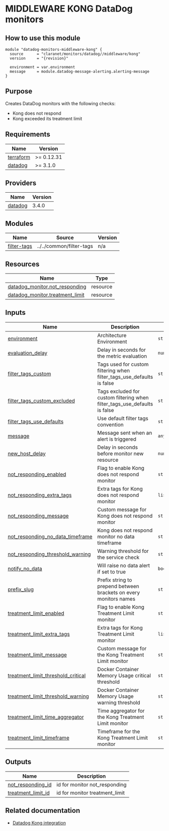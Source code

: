# MIDDLEWARE KONG DataDog monitors

## How to use this module

```hcl
module "datadog-monitors-middleware-kong" {
  source      = "claranet/monitors/datadog//middleware/kong"
  version     = "{revision}"

  environment = var.environment
  message     = module.datadog-message-alerting.alerting-message
}

```

## Purpose

Creates DataDog monitors with the following checks:

- Kong does not respond
- Kong exceeded its treatment limit

## Requirements

| Name | Version |
|------|---------|
| <a name="requirement_terraform"></a> [terraform](#requirement\_terraform) | >= 0.12.31 |
| <a name="requirement_datadog"></a> [datadog](#requirement\_datadog) | >= 3.1.0 |

## Providers

| Name | Version |
|------|---------|
| <a name="provider_datadog"></a> [datadog](#provider\_datadog) | 3.4.0 |

## Modules

| Name | Source | Version |
|------|--------|---------|
| <a name="module_filter-tags"></a> [filter-tags](#module\_filter-tags) | ../../common/filter-tags | n/a |

## Resources

| Name | Type |
|------|------|
| [datadog_monitor.not_responding](https://registry.terraform.io/providers/DataDog/datadog/latest/docs/resources/monitor) | resource |
| [datadog_monitor.treatment_limit](https://registry.terraform.io/providers/DataDog/datadog/latest/docs/resources/monitor) | resource |

## Inputs

| Name | Description | Type | Default | Required |
|------|-------------|------|---------|:--------:|
| <a name="input_environment"></a> [environment](#input\_environment) | Architecture Environment | `string` | n/a | yes |
| <a name="input_evaluation_delay"></a> [evaluation\_delay](#input\_evaluation\_delay) | Delay in seconds for the metric evaluation | `number` | `15` | no |
| <a name="input_filter_tags_custom"></a> [filter\_tags\_custom](#input\_filter\_tags\_custom) | Tags used for custom filtering when filter\_tags\_use\_defaults is false | `string` | `"*"` | no |
| <a name="input_filter_tags_custom_excluded"></a> [filter\_tags\_custom\_excluded](#input\_filter\_tags\_custom\_excluded) | Tags excluded for custom filtering when filter\_tags\_use\_defaults is false | `string` | `""` | no |
| <a name="input_filter_tags_use_defaults"></a> [filter\_tags\_use\_defaults](#input\_filter\_tags\_use\_defaults) | Use default filter tags convention | `string` | `"true"` | no |
| <a name="input_message"></a> [message](#input\_message) | Message sent when an alert is triggered | `any` | n/a | yes |
| <a name="input_new_group_delay"></a> [new\_host\_delay](#input\_new\_host\_delay) | Delay in seconds before monitor new resource | `number` | `300` | no |
| <a name="input_not_responding_enabled"></a> [not\_responding\_enabled](#input\_not\_responding\_enabled) | Flag to enable Kong does not respond monitor | `string` | `"true"` | no |
| <a name="input_not_responding_extra_tags"></a> [not\_responding\_extra\_tags](#input\_not\_responding\_extra\_tags) | Extra tags for Kong does not respond monitor | `list(string)` | `[]` | no |
| <a name="input_not_responding_message"></a> [not\_responding\_message](#input\_not\_responding\_message) | Custom message for Kong does not respond monitor | `string` | `""` | no |
| <a name="input_not_responding_no_data_timeframe"></a> [not\_responding\_no\_data\_timeframe](#input\_not\_responding\_no\_data\_timeframe) | Kong does not respond monitor no data timeframe | `string` | `10` | no |
| <a name="input_not_responding_threshold_warning"></a> [not\_responding\_threshold\_warning](#input\_not\_responding\_threshold\_warning) | Warning threshold for the service check | `string` | `3` | no |
| <a name="input_notify_no_data"></a> [notify\_no\_data](#input\_notify\_no\_data) | Will raise no data alert if set to true | `bool` | `true` | no |
| <a name="input_prefix_slug"></a> [prefix\_slug](#input\_prefix\_slug) | Prefix string to prepend between brackets on every monitors names | `string` | `""` | no |
| <a name="input_treatment_limit_enabled"></a> [treatment\_limit\_enabled](#input\_treatment\_limit\_enabled) | Flag to enable Kong Treatment Limit monitor | `string` | `"true"` | no |
| <a name="input_treatment_limit_extra_tags"></a> [treatment\_limit\_extra\_tags](#input\_treatment\_limit\_extra\_tags) | Extra tags for Kong Treatment Limit monitor | `list(string)` | `[]` | no |
| <a name="input_treatment_limit_message"></a> [treatment\_limit\_message](#input\_treatment\_limit\_message) | Custom message for the Kong Treatment Limit monitor | `string` | `""` | no |
| <a name="input_treatment_limit_threshold_critical"></a> [treatment\_limit\_threshold\_critical](#input\_treatment\_limit\_threshold\_critical) | Docker Container Memory Usage  critical threshold | `string` | `20` | no |
| <a name="input_treatment_limit_threshold_warning"></a> [treatment\_limit\_threshold\_warning](#input\_treatment\_limit\_threshold\_warning) | Docker Container Memory Usage warning threshold | `string` | `0` | no |
| <a name="input_treatment_limit_time_aggregator"></a> [treatment\_limit\_time\_aggregator](#input\_treatment\_limit\_time\_aggregator) | Time aggregator for the Kong Treatment Limit monitor | `string` | `"min"` | no |
| <a name="input_treatment_limit_timeframe"></a> [treatment\_limit\_timeframe](#input\_treatment\_limit\_timeframe) | Timeframe for the Kong Treatment Limit monitor | `string` | `"last_15m"` | no |

## Outputs

| Name | Description |
|------|-------------|
| <a name="output_not_responding_id"></a> [not\_responding\_id](#output\_not\_responding\_id) | id for monitor not\_responding |
| <a name="output_treatment_limit_id"></a> [treatment\_limit\_id](#output\_treatment\_limit\_id) | id for monitor treatment\_limit |
## Related documentation

* [Datadog Kong integration](https://docs.datadoghq.com/integrations/kong/)

